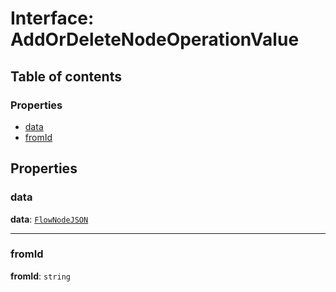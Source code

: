 # Interface: AddOrDeleteNodeOperationValue

## Table of contents

### Properties

* [data](/en/auto-docs/editor/interfaces/AddOrDeleteNodeOperationValue.md#data)
* [fromId](/en/auto-docs/editor/interfaces/AddOrDeleteNodeOperationValue.md#fromid)

## Properties

### data

**data**: [`FlowNodeJSON`](/en/auto-docs/editor/interfaces/FlowNodeJSON.md)

***

### fromId

**fromId**: `string`
